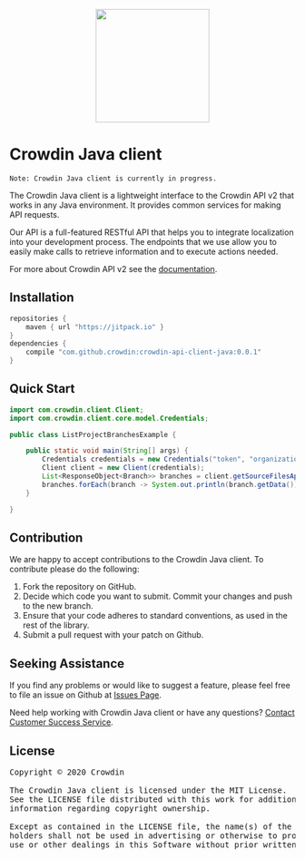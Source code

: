 [<p align='center'><img src='https://support.crowdin.com/assets/logos/crowdin-dark-symbol.png' data-canonical-src='https://support.crowdin.com/assets/logos/crowdin-dark-symbol.png' width='200' height='200' align='center'/></p>](https://crowdin.com)

# Crowdin Java client

`Note: Crowdin Java client is currently in progress.`

The Crowdin Java client is a lightweight interface to the Crowdin API v2 that works in any Java environment. It provides common services for making API requests.

Our API is a full-featured RESTful API that helps you to integrate localization into your development process. The endpoints that we use allow you to easily make calls to retrieve information and to execute actions needed.

For more about Crowdin API v2 see the [documentation](https://support.crowdin.com/api/v2/).

## Installation

```groovy
repositories {
    maven { url "https://jitpack.io" }
}
dependencies {
    compile "com.github.crowdin:crowdin-api-client-java:0.0.1"
}
```

## Quick Start

```java
import com.crowdin.client.Client;
import com.crowdin.client.core.model.Credentials;

public class ListProjectBranchesExample {

    public static void main(String[] args) {
        Credentials credentials = new Credentials("token", "organization");
        Client client = new Client(credentials);
        List<ResponseObject<Branch>> branches = client.getSourceFilesApi().listBranches(123L, null, 500, null).getData();
        branches.forEach(branch -> System.out.println(branch.getData()));
    }

}
```

## Contribution
We are happy to accept contributions to the Crowdin Java client. To contribute please do the following:
1. Fork the repository on GitHub.
2. Decide which code you want to submit. Commit your changes and push to the new branch.
3. Ensure that your code adheres to standard conventions, as used in the rest of the library.
4. Submit a pull request with your patch on Github.

## Seeking Assistance
If you find any problems or would like to suggest a feature, please feel free to file an issue on Github at [Issues Page](https://github.com/crowdin/crowdin-api-client-java/issues).

Need help working with Crowdin Java client or have any questions?
[Contact Customer Success Service](https://crowdin.com/contacts).

## License
<pre>
Copyright © 2020 Crowdin

The Crowdin Java client is licensed under the MIT License. 
See the LICENSE file distributed with this work for additional 
information regarding copyright ownership.

Except as contained in the LICENSE file, the name(s) of the above copyright
holders shall not be used in advertising or otherwise to promote the sale,
use or other dealings in this Software without prior written authorization.
</pre>
